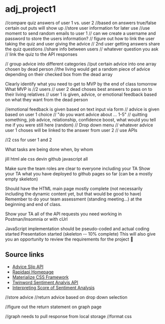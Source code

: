 # adj_project1

//compare quiz answers of user 1 vs. user 2 
//based on answers true/false certain out puts will show up 
//store user information for later use
//use moment to send random emails to user 1 
// can we create a username and password to store the users information? 
// figure out how to link the user taking the quiz and user giving the advice 
// 2nd user getting answers share the quiz questions 
//share info between users 
// whatever question you ask 
// link the quiz to the API responses 


// group advice into different categories 
//put certain advice into one array chosen by dead person 
//the living would get a random piece of advice depending on their checked box from the dead array 



Clearly identify what you need to get to MVP by the end of class tomorrow
What MVP is
//2 users
// user 2 dead choses best answers to pass on to their living relatives 
// user 1 is given, advice, or emotional feedback based on what they want from the dead person 

//emotional feedback is given based on text input via  form 
// advice is given based on user 1 choice 
// "do you want advice about ... 1-5"
// quitting something, job advice, relationship, confidence boost, what would you tell me if you were still here  (random)
// Drop down menu 
// whatever advice user 1 choses will be linked to the answer from user 2 
// use APIs


//2 css for user 1 and 2 


What tasks are being done when, by whom

jill html 
ale css 
devin github
javascript all 


Make sure the team roles are clear to everyone including your TA
Show your TA what you have deployed to github pages so far (can be a mostly empty skeleton)

Should have the HTML main page mostly complete (not necessarily including the dynamic content yet, but that would be good to have)
Remember to do your team assessment (standing meeting…) at the beginning and end of class.

Show your TA all of the API requests you need working in Postman/Insomnia or with cUrl

JavaScript implementation should be pseudo-coded and actual coding started
Presentation started (skeleton -- 10% complete)
This will also give you an opportunity to review the requirements for the project :slightly_smiling_face:

## Source links 
- [Advice Slip API](https://api.adviceslip.com/#endpoint-search)
- [Rapidapi Homepage](https://rapidapi.com/)
- [Materialize CSS Framework](https://materializecss.com/)
- [Twinword Sentiment Analyis API](https://www.twinword.com/)
- [Interpreting Score of Sentiment Analysis](https://www.twinword.com/blog/interpreting-the-score-and-ratio-of-sentiment/)


//store advice 
//return advice based on drop down selection

//figure out the return statement on graph page

//graph needs to pull response from local storage 
//format css